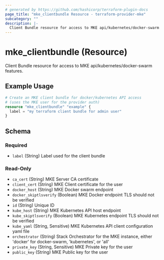 ```yaml
---
# generated by https://github.com/hashicorp/terraform-plugin-docs
page_title: "mke_clientbundle Resource - terraform-provider-mke"
subcategory: ""
description: |-
  Client Bundle resource for access to MKE api/kubernetes/docker-swarm features.
---
```


# mke_clientbundle (Resource)

Client Bundle resource for access to MKE api/kubernetes/docker-swarm features.

## Example Usage

```terraform
# Create an MKE client bundle for docker/kubernetes API access
# (uses the MKE user for the provider auth)
resource "mke_clientbundle" "example" {
  label = "my terraform client bundle for admin user"
}
```

<!-- schema generated by tfplugindocs -->
## Schema

### Required

- `label` (String) Label used for the client bundle

### Read-Only

- `ca_cert` (String) MKE Server CA certificate
- `client_cert` (String) MKE Client certificate for the user
- `docker_host` (String) MKE Docker swarm endpoint
- `docker_skiptlsverify` (Boolean) MKE Docker endpoint TLS should not be verified
- `id` (String) Unique ID
- `kube_host` (String) MKE Kubernetes API host endpoint
- `kube_skiptlsverify` (Boolean) MKE Kubernetes endpoint TLS should not be verified
- `kube_yaml` (String, Sensitive) MKE Kubernetes API client configuration yaml file
- `orchestrator` (String) Stack Orchestrator for the MKE instance, either 'docker' for docker-swarm, 'kubernetes', or 'all'
- `private_key` (String, Sensitive) MKE Private key for the user
- `public_key` (String) MKE Public key for the user
